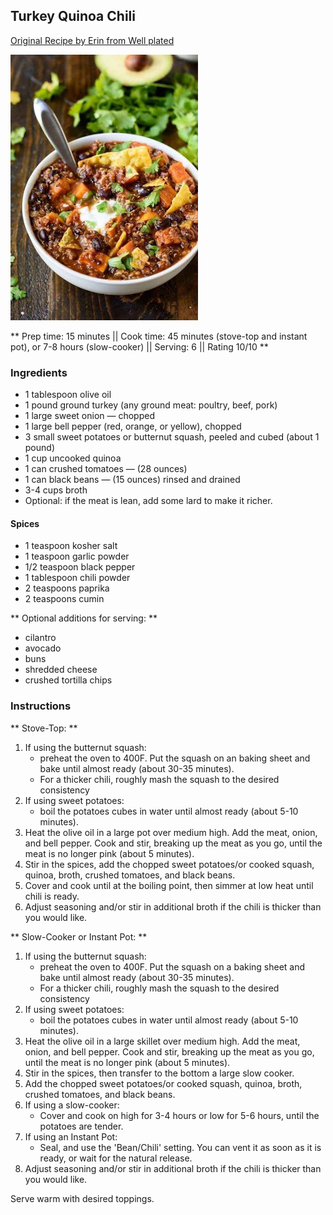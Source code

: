 ## Turkey Quinoa Chili

[Original Recipe by Erin from Well plated](https://www.wellplated.com/slow-cooker-turkey-quinoa-chili/)

![Picture](../img/turkey_quinoa_chili.jpg)

** Prep time: 15 minutes || Cook time: 45 minutes (stove-top and instant pot), or 7-8 hours (slow-cooker) || Serving: 6 || Rating 10/10 **

### Ingredients

- 1 tablespoon olive oil
- 1 pound ground turkey (any ground meat: poultry, beef, pork)
- 1 large sweet onion — chopped
- 1 large bell pepper (red, orange, or yellow), chopped 
- 3 small sweet potatoes or butternut squash, peeled and cubed (about 1 pound)
- 1 cup uncooked quinoa
- 1 can crushed tomatoes — (28 ounces)
- 1 can black beans — (15 ounces) rinsed and drained
- 3-4 cups broth
- Optional: if the meat is lean, add some lard to make it richer.

#### Spices
- 1 teaspoon kosher salt
- 1 teaspoon garlic powder
- 1/2 teaspoon black pepper
- 1 tablespoon chili powder
- 2 teaspoons paprika
- 2 teaspoons cumin

** Optional additions for serving: **

- cilantro
- avocado
- buns 
- shredded cheese
- crushed tortilla chips

### Instructions

** Stove-Top: **

1. If using the butternut squash:
	- preheat the oven to 400F. Put the squash on an baking sheet and bake until almost ready (about 30-35 minutes). 
	- For a thicker chili, roughly mash the squash to the desired consistency
1. If using sweet potatoes:
	- boil the potatoes cubes in water until almost ready (about 5-10 minutes).
1. Heat the olive oil in a large pot over medium high. Add the meat, onion, and bell pepper. Cook and stir, breaking up the meat as you go, until the meat is no longer pink (about 5 minutes). 
1. Stir in the spices, add the chopped sweet potatoes/or cooked squash, quinoa, broth, crushed tomatoes, and black beans. 
1. Cover and cook until at the boiling point, then simmer at low heat until chili is ready.
1. Adjust seasoning and/or stir in additional broth if the chili is thicker than you would like. 

** Slow-Cooker or Instant Pot: **

1. If using the butternut squash:
	- preheat the oven to 400F. Put the squash on a baking sheet and bake until almost ready (about 30-35 minutes). 
	- For a thicker chili, roughly mash the squash to the desired consistency 
1. If using sweet potatoes:
	- boil the potatoes cubes in water until almost ready (about 5-10 minutes).
1. Heat the olive oil in a large skillet over medium high. Add the meat, onion, and bell pepper. Cook and stir, breaking up the meat as you go, until the meat is no longer pink (about 5 minutes). 
1. Stir in the spices, then transfer to the bottom a large slow cooker.
1. Add the chopped sweet potatoes/or cooked squash, quinoa, broth, crushed tomatoes, and black beans.
1. If using a slow-cooker:
	- Cover and cook on high for 3-4 hours or low for 5-6 hours, until the potatoes are tender.
1. If using an Instant Pot:
	- Seal, and use the 'Bean/Chili' setting. You can vent it as soon as it is ready, or wait for the natural release.
1. Adjust seasoning and/or stir in additional broth if the chili is thicker than you would like. 

Serve warm with desired toppings.
